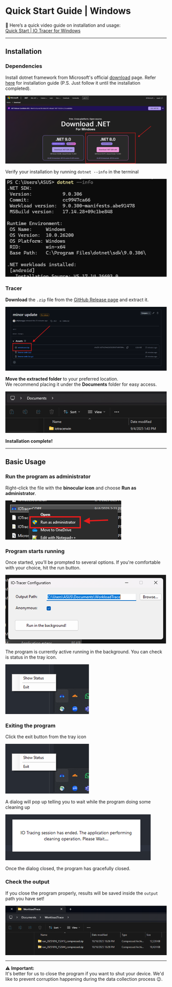 # Quick Start Guide | Windows

🎥 Here’s a quick video guide on installation and usage:  
[Quick Start | IO Tracer for Windows](https://youtu.be/17Iba8GJqCA)

---

## Installation
### Dependencies
Install dotnet framework from Microsoft's official [download](https://dotnet.microsoft.com/en-us/download) page. Refer [here](https://www.youtube.com/watch?v=AlM1odFIQ10) for installation guide (P.S. Just follow it until the installation completed).

![Dotnet installation page](./img/dotnetdownload.png)

Verify your installation by running `dotnet --info` in the terminal

![Dotnet verification](./img/dotnetverif.png)


### Tracer
**Download** the `.zip` file from the [GitHub Release page](https://github.com/cacheMon/io-tracer-win/releases) and extract it.  

![Download from GitHub](./img/ghrelease.png)

**Move the extracted folder** to your preferred location.  
We recommend placing it under the **Documents** folder for easy access.  

![Move to Documents](./img/filedoc.png)

**Installation complete!**

---

## Basic Usage

### Run the program as administrator  
Right–click the file with the **binocular icon** and choose **Run as administrator**.  

![Run as Administrator](./img/runadmin.png)

### Program starts running 
Once started, you’ll be prompted to several options. If you're comfortable with your choice, hit the run button.

![Program Running](./img/programrun.png)

The program is currently active running in the background. You can check is status in the tray icon.

![Tray Status](./img/trayicon.png)

### Exiting the program
Click the exit button from the tray icon

![Tray Status](./img/trayicon.png)

A dialog will pop up telling you to wait while the program doing some cleaning up

![dialog](./img/dialog.png)

Once the dialog closed, the program has gracefully closed.

### Check the output
If you close the program properly, results will be saved inside the `output` path you have set!

![Output Folder](./img/outputfolder.png)

---

⚠️ **Important:**  
It's better for us to close the program if you want to shut your device. We'd like to prevent corruption happening during the data collection process 😉.
